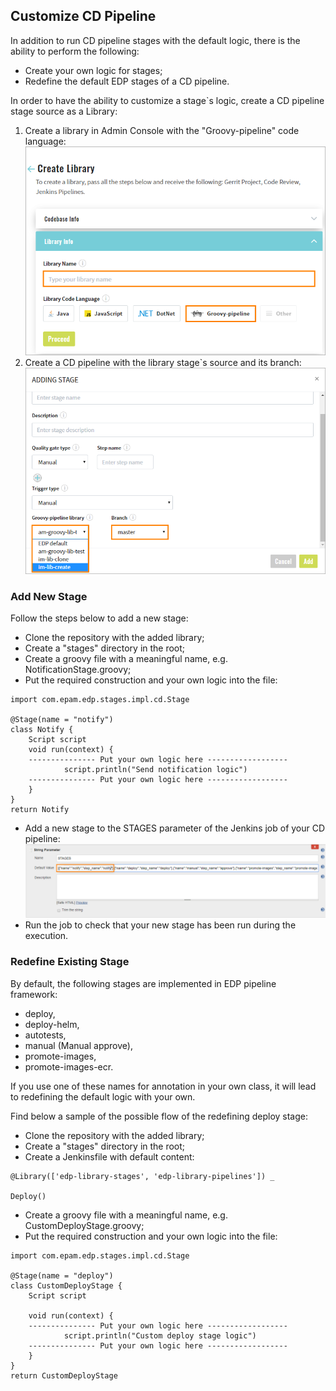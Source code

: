 ## Customize CD Pipeline

In addition to run CD pipeline stages with the default logic, there is the ability to perform the following:
* Create your own logic for stages;
* Redefine the default EDP stages of a CD pipeline.

In order to have the ability to customize a stage`s logic, create a CD pipeline stage source as a Library:
1. Create a library in Admin Console with the "Groovy-pipeline" code language:
![Groovy-pipeline](../readme-resource/create-library_choose-type.png "Groovy-pipeline")
2. Create a CD pipeline with the library stage`s source and its branch:
![Library-source](../readme-resource/cd-pipeline_stage-source.png "Library-source")

### Add New Stage

Follow the steps below to add a new stage:
- Clone the repository with the added library;
- Create a "stages" directory in the root;
- Create a groovy file with a meaningful name, e.g. NotificationStage.groovy;
- Put the required construction and your own logic into the file:
```
import com.epam.edp.stages.impl.cd.Stage
 
@Stage(name = "notify")
class Notify {
    Script script
    void run(context) {
    --------------- Put your own logic here ------------------
            script.println("Send notification logic")
    --------------- Put your own logic here ------------------
    }
}
return Notify
```
- Add a new stage to the STAGES parameter of the Jenkins job of your CD pipeline:
![Stages-parameter](../readme-resource/stages-json.png "Stages-parameter")
- Run the job to check that your new stage has been run during the execution.

### Redefine Existing Stage

By default, the following stages are implemented in EDP pipeline framework:
- deploy,
- deploy-helm,
- autotests,
- manual (Manual approve),
- promote-images,
- promote-images-ecr.

If you use one of these names for annotation in your own class, it will lead to redefining the default logic with your own.

Find below a sample of the possible flow of the redefining deploy stage:
- Clone the repository with the added library;
- Create a "stages" directory in the root;
- Create a Jenkinsfile with default content:
```
@Library(['edp-library-stages', 'edp-library-pipelines']) _

Deploy()
```
- Create a groovy file with a meaningful name, e.g. CustomDeployStage.groovy;
- Put the required construction and your own logic into the file:
```
import com.epam.edp.stages.impl.cd.Stage
 
@Stage(name = "deploy")
class CustomDeployStage {
    Script script

    void run(context) {
    --------------- Put your own logic here ------------------
            script.println("Custom deploy stage logic")
    --------------- Put your own logic here ------------------
    }
}
return CustomDeployStage
```